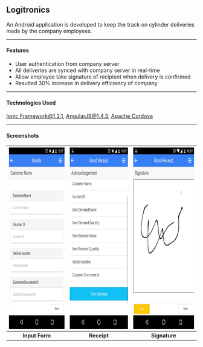 ## Logitronics

An Android application is developed to keep the track on cylinder deliveries made by the company employees.

------

#### Features

- User authentication from company server
- All deliveries are synced with company server in real-time
- Allow employee take signature of recipient when delivery is confirmed
- Resulted 30% increase in delivery efficiency of company

------

#### Technologies Used

[Ionic Framework@1.2.1](https://ionicframework.com/), [AngularJS@1.4.3](https://angularjs.org/), [Apache Cordova](https://cordova.apache.org/)

------

#### Screenshots

| <img src="./screenshots/input_screen.jpg" alt="input_screen" width="240" height="480"> | <img src="./screenshots/receipt.jpg" alt="input_screen" width="240" height="480"> | <img src="./screenshots/signature_mode.jpg" alt="input_screen" width="240" height="480"> |
| :----------------------------------------------------------: | :----------------------------------------------------------: | :----------------------------------------------------------: |
|                        **Input Form**                        |                         **Receipt**                          |                        **Signature**                         |